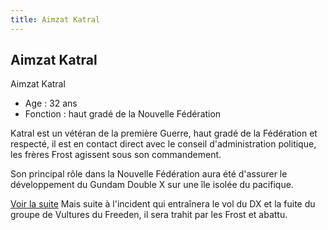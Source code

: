 ```yaml
---
title: Aimzat Katral
---
```


Aimzat Katral
-------------

Aimzat Katral  
- Age : 32 ans  
- Fonction : haut gradé de la Nouvelle Fédération


Katral est un vétéran de la première Guerre, haut gradé de la Fédération et respecté, il est en contact direct avec le conseil d'administration politique, les frères Frost agissent sous son commandement.


Son principal rôle dans la Nouvelle Fédération aura été d'assurer le développement du Gundam Double X sur une île isolée du pacifique.


[Voir la suite](javascript:spoiler();)
Mais suite à l'incident qui entraînera le vol du DX et la fuite du groupe de Vultures du Freeden, il sera trahit par les Frost et abattu.



